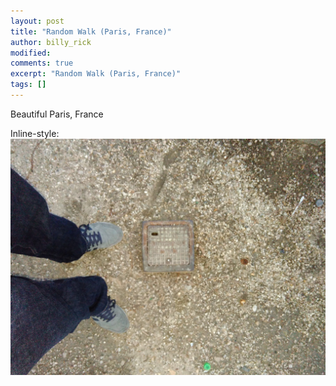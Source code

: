 ```yaml
---
layout: post
title: "Random Walk (Paris, France)"
author: billy_rick
modified:
comments: true
excerpt: "Random Walk (Paris, France)"
tags: []
---
```


Beautiful Paris, France

Inline-style: 
![alt text](https://github.com/omarsar/omarsar.github.io/blob/master/images/random-walk-paris.jpg "Paris, France")
